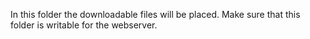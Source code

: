 In this folder the downloadable files will be placed. Make sure that this folder is writable for the webserver.
